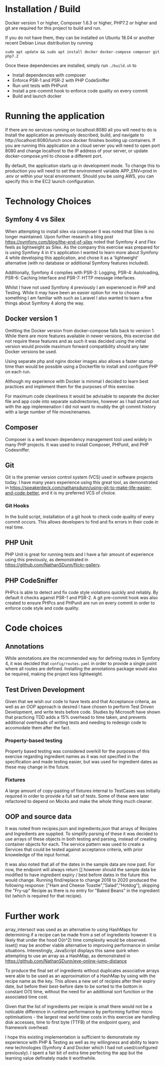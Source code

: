 # Installation  / Build
Docker version 1 or higher,  Composer 1.6.3 or higher, PHP7.2 or higher and git are required for this project to build and run.

If you do not have them, they can be installed on Ubuntu 18.04 or another recent Debian Linux distribution by running

``sudo apt update && sudo apt install docker docker-compose composer git php7.2``

Once these dependencies are installed, simply run
``./build.sh``
to 
* Install dependencies with composer
* Enforce PSR-1 and PSR-2 with PHP CodeSniffer
* Run unit tests with PHPunit
* Install a pre-commit hook to enforce code quality on every commit
* Build and launch docker

# Running the application
If there are no services running on localhost:8080 all you will need to do is Install the application as previously described, build, and navigate to http://localhost:8080/lunch once docker finishes booting up containers. If you are running this application on a cloud server you will need to open port 8080 and change localhost to the IP address of your server, or update docker-compose.yml to choose a different port.

By default, the application starts up in development mode. To change this to production you will need to set the environment variable APP_ENV=prod in .env or within your local environment. Should you be using AWS, you can specify this in the EC2 launch configuration.

# Technology Choices
## Symfony 4 vs Silex
When attempting to install silex via composer it was noted that Silex is no longer maintained. Upon further research a blog post https://symfony.com/blog/the-end-of-silex noted that Symfony 4 and Flex feels as lightweight as Silex. As the company this exercise was prepared for is using Symfony 4 in it's application I wanted to learn more about Symfony 4 while developing this application, and chose it as a 'lightweight' alternative (with no database or additional Symfony features included).

Additionally, Symfony 4 complies with PSR-3: Logging, PSR-4: Autoloading,  PSR-6: Caching Interface and PSR-7: HTTP message interfaces.

Whilst I have not used Symfony 4 previously I am experienced in PHP and Testing. While it may have been an easier option for me to choose something I am familiar with such as Laravel I also wanted to learn a few things about Symfony 4 along the way.

## Docker version 1
Omitting the Docker version from docker-compose falls back to version 1. While there are more features available in newer versions, this excercise did not require these features and as such it was decided using the initial version would provide maximum forward compatibility should any later Docker versions be used.

Using separate php and nginx docker images also allows a faster startup time than would be possible using a Dockerfile to install and configure PHP on each run.

Although my experience with Docker is minimal I decided to learn best practices and implement them for the purposes of this exercise.

For maximum code cleanliness it would be advisable to separate the docker file and app code into separate subdirectories, however as I had started out with the app implemenation I did not want to muddy the git commit history with a large number of file move/renames.

## Composer
Composer is a well known dependency management tool used widely in many PHP projects. It was used to install Composer, PHPunit, and PHP Codesniffer.

## Git
Git is the premier version control system (VCS) used in software projects today. I have many years experience using this great tool, as demonstrated in https://speakerdeck.com/nathansdunn/using-git-to-make-life-easier-and-code-better, and it is my preferred VCS of choice.

### Git Hooks
In the build script, installation of a git hook to check code quality of every commit occurs. This allows developers to find and fix errors in their code in real time.

## PHP Unit
PHP Unit is great for running tests and I have a fair amount of experience using this previously, as demonstrated in https://github.com/NathanSDunn/flickr-gallery.

## PHP CodeSniffer
PHPcs is able to detect and fix code style violations quickly and reliably. By default it checks against PSR-1 and PSR-2. A git pre-commit hook was also created to ensure PHPcs and PHPunit are run on every commit in order to enforce code style and code quality.

# Code choices
## Annotations
While annotations are the recommended way for defining routes in Symfony 4, it was decided that `config/routes.yaml` in order to provide a single point where all routes are defined. Installing the annotations package would also be required, making the project less lightweight.

## Test Driven Development
Given that we wish our code to have tests and that Acceptance criteria, as well as an OOP approach is desired I have chosen to perform Test Driven Development, and write tests before code. Studies by Microsoft have shown that practicing TDD adds a 15% overhead to time taken, and prevents additional overheads of writing tests and needing to redesign code to accomodate them after the fact.

### Property-based testing
Property based testing was considered overkill for the purposes of this exercise regarding ingredient names as it was not specified in the specification and made testing easier, but was used for ingredient dates as these may change in the future.

### Fixtures
A large amount of copy-pasting of fixtures internal to TestCases was initially required in order to provide a full set of tests. Some of these were later refactored to depend on Mocks and make the whole thing much cleaner.

## OOP and source data
It was noted from recipies.json and ingredients.json that arrays of Recipies and Ingredients are supplied. To simplify parsing of these it was decided to use arrays of these objects in both testing and parsing, instead of creating container objects for each. The service pattern was used to create a Services that could be tested against acceptance criteria, with prior knoweledge of the input format.

It was also noted that all of the dates in the sample data are now past. For now, the endpoint will always return [] however should the sample data be modified to have ingredient expiry / best before dates in the future this would change. Running find/replace to change 2018 to 2020 produced the following response: ["Ham and Cheese Toastie","Salad","Hotdog"], skipping the "Fry-up" Recipie as there is no entry for "Baked Beans" in the ingredient list (which is required for that recipie).

# Further work
array_intersect was used as an alternative to using HashMaps for determining if a recipe can be made from a set of ingredients however it is likely that under the hood O(n^2) time complexity would be observed. isset() may be another viable alternative to improving performance in similar situations. Interestingly, JavaScript displays this same quirk when attempting to use an array as a HashMap, as demonstrated in https://github.com/NathanSDunn/eve-online-jump-distance

To produce the final set of ingredients without duplicates associative arrays were able to be used as an approximation of a HashMap by using with the recipe name as the key. This allows a new set of recipies after their expiry date, but before their best-before date to be sorted to the bottom in constant O(1) time, without the need for an additional sort function or the associated time cost. 

Given that the list of ingredients per recipie is small there would not be a noticable difference in runtime performance by performing further micro optimisations - the largest real world time costs in this exercise are handling disk accesses, time to first byte (TTFB) of the endpoint query, and framework overhead.

I hope this existing implementation is sufficient to demonstrate my experience with PHP & Testing as well as my willingness and ability to learn new technologies (Symfony 4 and Docker which I had not used/configured previously). I spent a fair bit of extra time perfecting the app but the learning value definately made it worthwhile.
